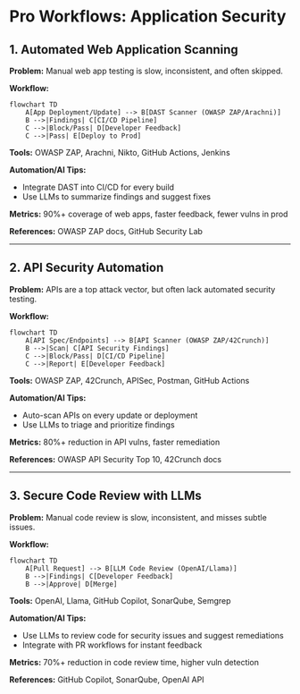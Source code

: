 # Pro Workflows: Application Security

## 1. Automated Web Application Scanning
**Problem:** Manual web app testing is slow, inconsistent, and often skipped.

**Workflow:**
```mermaid
flowchart TD
    A[App Deployment/Update] --> B[DAST Scanner (OWASP ZAP/Arachni)]
    B -->|Findings| C[CI/CD Pipeline]
    C -->|Block/Pass| D[Developer Feedback]
    C -->|Pass| E[Deploy to Prod]
```
**Tools:** OWASP ZAP, Arachni, Nikto, GitHub Actions, Jenkins

**Automation/AI Tips:**
- Integrate DAST into CI/CD for every build
- Use LLMs to summarize findings and suggest fixes

**Metrics:** 90%+ coverage of web apps, faster feedback, fewer vulns in prod

**References:** OWASP ZAP docs, GitHub Security Lab

---

## 2. API Security Automation
**Problem:** APIs are a top attack vector, but often lack automated security testing.

**Workflow:**
```mermaid
flowchart TD
    A[API Spec/Endpoints] --> B[API Scanner (OWASP ZAP/42Crunch)]
    B -->|Scan| C[API Security Findings]
    C -->|Block/Pass| D[CI/CD Pipeline]
    C -->|Report| E[Developer Feedback]
```
**Tools:** OWASP ZAP, 42Crunch, APISec, Postman, GitHub Actions

**Automation/AI Tips:**
- Auto-scan APIs on every update or deployment
- Use LLMs to triage and prioritize findings

**Metrics:** 80%+ reduction in API vulns, faster remediation

**References:** OWASP API Security Top 10, 42Crunch docs

---

## 3. Secure Code Review with LLMs
**Problem:** Manual code review is slow, inconsistent, and misses subtle issues.

**Workflow:**
```mermaid
flowchart TD
    A[Pull Request] --> B[LLM Code Review (OpenAI/Llama)]
    B -->|Findings| C[Developer Feedback]
    B -->|Approve| D[Merge]
```
**Tools:** OpenAI, Llama, GitHub Copilot, SonarQube, Semgrep

**Automation/AI Tips:**
- Use LLMs to review code for security issues and suggest remediations
- Integrate with PR workflows for instant feedback

**Metrics:** 70%+ reduction in code review time, higher vuln detection

**References:** GitHub Copilot, SonarQube, OpenAI API 